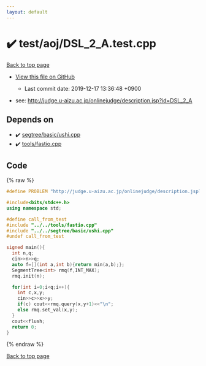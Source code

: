 ```yaml
---
layout: default
---
```


<!-- mathjax config similar to math.stackexchange -->
<script type="text/javascript" async
  src="https://cdnjs.cloudflare.com/ajax/libs/mathjax/2.7.5/MathJax.js?config=TeX-MML-AM_CHTML">
</script>
<script type="text/x-mathjax-config">
  MathJax.Hub.Config({
    TeX: { equationNumbers: { autoNumber: "AMS" }},
    tex2jax: {
      inlineMath: [ ['$','$'] ],
      processEscapes: true
    },
    "HTML-CSS": { matchFontHeight: false },
    displayAlign: "left",
    displayIndent: "2em"
  });
</script>

<script type="text/javascript" src="https://cdnjs.cloudflare.com/ajax/libs/jquery/3.4.1/jquery.min.js"></script>
<script src="https://cdn.jsdelivr.net/npm/jquery-balloon-js@1.1.2/jquery.balloon.min.js" integrity="sha256-ZEYs9VrgAeNuPvs15E39OsyOJaIkXEEt10fzxJ20+2I=" crossorigin="anonymous"></script>
<script type="text/javascript" src="../../../assets/js/copy-button.js"></script>
<link rel="stylesheet" href="../../../assets/css/copy-button.css" />


# :heavy_check_mark: test/aoj/DSL_2_A.test.cpp

<a href="../../../index.html">Back to top page</a>

* <a href="{{ site.github.repository_url }}/blob/master/test/aoj/DSL_2_A.test.cpp">View this file on GitHub</a>
    - Last commit date: 2019-12-17 13:36:48 +0900


* see: <a href="http://judge.u-aizu.ac.jp/onlinejudge/description.jsp?id=DSL_2_A">http://judge.u-aizu.ac.jp/onlinejudge/description.jsp?id=DSL_2_A</a>


## Depends on

* :heavy_check_mark: <a href="../../../library/segtree/basic/ushi.cpp.html">segtree/basic/ushi.cpp</a>
* :heavy_check_mark: <a href="../../../library/tools/fastio.cpp.html">tools/fastio.cpp</a>


## Code

<a id="unbundled"></a>
{% raw %}
```cpp
#define PROBLEM "http://judge.u-aizu.ac.jp/onlinejudge/description.jsp?id=DSL_2_A"

#include<bits/stdc++.h>
using namespace std;

#define call_from_test
#include "../../tools/fastio.cpp"
#include "../../segtree/basic/ushi.cpp"
#undef call_from_test

signed main(){
  int n,q;
  cin>>n>>q;
  auto f=[](int a,int b){return min(a,b);};
  SegmentTree<int> rmq(f,INT_MAX);
  rmq.init(n);

  for(int i=0;i<q;i++){
    int c,x,y;
    cin>>c>>x>>y;
    if(c) cout<<rmq.query(x,y+1)<<"\n";
    else rmq.set_val(x,y);
  }
  cout<<flush;
  return 0;
}

```
{% endraw %}

<a href="../../../index.html">Back to top page</a>

